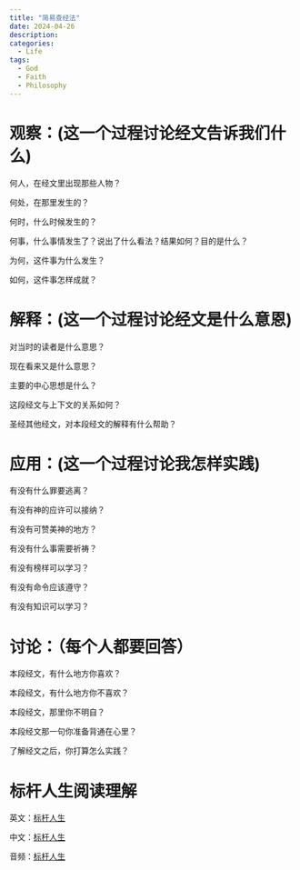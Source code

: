 ```yaml
---
title: "简易查经法"
date: 2024-04-26
description: 
categories:
  - Life
tags:
  - God
  - Faith
  - Philosophy
---
```



# 观察：(这一个过程讨论经文告诉我们什么)

何人，在经文里出现那些人物？

何处，在那里发生的？

何时，什么时候发生的？

何事，什么事情发生了？说出了什么看法？结果如何？目的是什么？

为何，这件事为什么发生？

如何，这件事怎样成就？

# 解释：(这一个过程讨论经文是什么意恩)

对当时的读者是什么意思？

现在看来又是什么意思？

主要的中心思想是什么？

这段经文与上下文的关系如何？

圣经其他经文，对本段经文的解释有什么帮助？

# 应用：(这一个过程讨论我怎样实践)

有没有什么罪要逃离？

有没有神的应许可以接纳？

有没有可赞美神的地方？

有没有什么事需要祈祷？

有没有榜样可以学习？

有没有命令应该遵守？

有没有知识可以学习？

# 讨论：（每个人都要回答）

本段经文，有什么地方你喜欢？

本段经文，有什么地方你不喜欢？

本段经文，那里你不明自？

本段经文那一句你准备背通在心里？

了解经文之后，你打算怎么实践？

# 标杆人生阅读理解

英文：[标杆人生](https://www.purposedriven.com/)

中文：[标杆人生](https://www.yodu.org/book/427/)

音频：[标杆人生](https://www.youtube.com/watch?v=ldISIMygawA)

